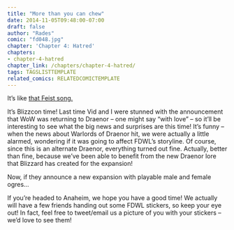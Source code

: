 ```yaml
---
title: "More than you can chew"
date: 2014-11-05T09:48:00-07:00
draft: false
author: "Rades"
comic: "fd048.jpg"
chapter: 'Chapter 4: Hatred'
chapters:
- chapter-4-hatred
chapter_link: /chapters/chapter-4-hatred/
tags: TAGSLISTTEMPLATE
related_comics: RELATEDCOMICTEMPLATE
---
```


It’s like [that Feist song.](https://www.youtube.com/watch?v=cYF0qU5WSew)


It’s Blizzcon time! Last time Vid and I were stunned with the announcement that WoW was returning to Draenor – one might say “with love” – so it’ll be interesting to see what the big news and surprises are this time! It’s funny – when the news about Warlords of Draenor hit, we were actually a little alarmed, wondering if it was going to affect FDWL’s storyline. Of course, since this is an alternate Draenor, everything turned out fine. Actually, better than fine, because we’ve been able to benefit from the new Draenor lore that Blizzard has created for the expansion! 


Now, if they announce a new expansion with playable male and female ogres…


If you’re headed to Anaheim, we hope you have a good time! We actually will have a few friends handing out some FDWL stickers, so keep your eye out! In fact, feel free to tweet/email us a picture of you with your stickers – we’d love to see them!

